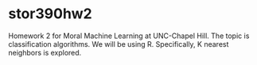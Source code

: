 # stor390hw2
Homework 2 for Moral Machine Learning at UNC-Chapel Hill.
The topic is classification algorithms. We will be using R. Specifically, K nearest neighbors is explored.
